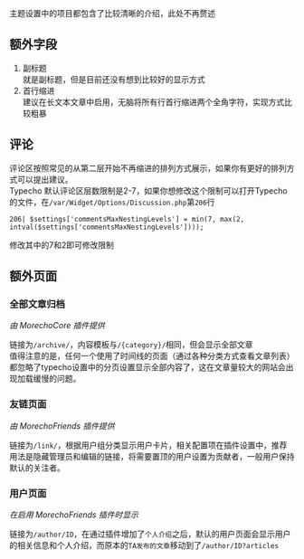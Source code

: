 主题设置中的项目都包含了比较清晰的介绍，此处不再赘述

## 额外字段

1. 副标题  
    就是副标题，但是目前还没有想到比较好的显示方式
1. 首行缩进  
    建议在长文本文章中启用，无脑将所有行首行缩进两个全角字符，实现方式比较粗暴

## 评论

评论区按照常见的从第二层开始不再缩进的排列方式展示，如果你有更好的排列方式可以提出建议。  
Typecho 默认评论区层数限制是2-7，如果你想修改这个限制可以打开Typecho的文件，在`/var/Widget/Options/Discussion.php`第`206`行
```
206| $settings['commentsMaxNestingLevels'] = min(7, max(2, intval($settings['commentsMaxNestingLevels'])));
```
修改其中的7和2即可修改限制

## 额外页面

### 全部文章归档

*由 MorechoCore 插件提供*

链接为`/archive/`，内容模板与`/{category}/`相同，但会显示全部文章  
值得注意的是，任何一个使用了时间线的页面（通过各种分类方式查看文章列表）都忽略了typecho设置中的分页设置显示全部内容了，这在文章量较大的网站会出现加载缓慢的问题。

### 友链页面

*由 MorechoFriends 插件提供*

链接为`/link/`，根据用户组分类显示用户卡片，相关配置项在插件设置中，推荐用法是隐藏管理员和编辑的链接，将需要置顶的用户设置为贡献者，一般用户保持默认的关注者。

### 用户页面

*在启用 MorechoFriends 插件时显示*

链接为`/author/ID`，在通过插件增加了`个人介绍`之后，默认的用户页面会显示用户的相关信息和个人介绍，而原本的`TA发布的文章`移动到了`/author/ID?articles`